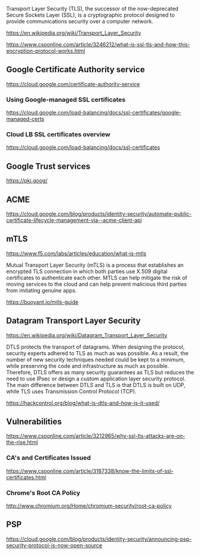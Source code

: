 Transport Layer Security (TLS), the successor of the now-deprecated Secure Sockets Layer (SSL), is a cryptographic protocol designed to provide communications security over a computer network.

https://en.wikipedia.org/wiki/Transport_Layer_Security

https://www.csoonline.com/article/3246212/what-is-ssl-tls-and-how-this-encryption-protocol-works.html

## Google Certificate Authority service

https://cloud.google.com/certificate-authority-service


### Using Google-managed SSL certificates 

https://cloud.google.com/load-balancing/docs/ssl-certificates/google-managed-certs

### Cloud LB SSL certificates overview

https://cloud.google.com/load-balancing/docs/ssl-certificates

## Google Trust services

https://pki.goog/

## ACME
https://cloud.google.com/blog/products/identity-security/automate-public-certificate-lifecycle-management-via--acme-client-api

## mTLS

https://www.f5.com/labs/articles/education/what-is-mtls

Mutual Transport Layer Security (mTLS) is a process that establishes an encrypted TLS connection in which both parties use X.509 digital certificates to authenticate each other. MTLS can help mitigate the risk of moving services to the cloud and can help prevent malicious third parties from imitating genuine apps.


https://buoyant.io/mtls-guide

## Datagram Transport Layer Security

https://en.wikipedia.org/wiki/Datagram_Transport_Layer_Security

DTLS protects the transport of datagrams. When designing the protocol, security experts adhered to TLS as much as was possible. As a result, the number of new security techniques needed could be kept to a minimum, while preserving the code and infrastructure as much as possible.
Therefore, DTLS offers as many security guarantees as TLS but reduces the need to use IPsec or design a custom application layer security protocol. The main difference between DTLS and TLS is that DTLS is built on UDP, while TLS uses Transmission Control Protocol (TCP).


https://hackcontrol.org/blog/what-is-dtls-and-how-is-it-used/

## Vulnerabilities

https://www.csoonline.com/article/3212965/why-ssl-tls-attacks-are-on-the-rise.html

### CA's and Certificates Issued

https://www.csoonline.com/article/3187338/know-the-limits-of-ssl-certificates.html

### Chrome's Root CA Policy

http://www.chromium.org/Home/chromium-security/root-ca-policy

## PSP

https://cloud.google.com/blog/products/identity-security/announcing-psp-security-protocol-is-now-open-source
